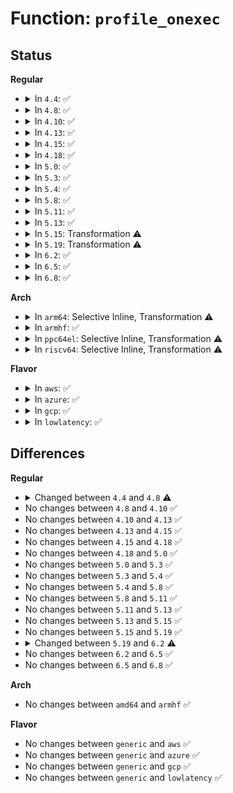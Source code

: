 # Function: <code>profile_onexec</code>

## Status
<b>Regular</b>
<ul>
<li>
<details>
<summary>In <code>4.4</code>: ✅</summary>

```c
int profile_onexec(struct aa_profile *profile, struct aa_label *onexec, bool stack, const char *xname, struct path_cond *cond, bool *secure_exec);
```

**Collision:** Unique Static

**Inline:** No

**Transformation:** False

**Instances:**

```
In security/apparmor/domain.c (ffffffff8137a3d0)
Location: security/apparmor/domain.c:567
Inline: False
Direct callers:
  - security/apparmor/domain.c:handle_onexec
  - security/apparmor/domain.c:handle_onexec
```
**Symbols:**

```
ffffffff8137a3d0-ffffffff8137a586: profile_onexec (STB_LOCAL)
```
</details>
</li>
<li>
<details>
<summary>In <code>4.8</code>: ✅</summary>

```c
int profile_onexec(struct aa_profile *profile, struct aa_label *onexec, bool stack, const struct linux_binprm *bprm, char *buffer, struct path_cond *cond, bool *secure_exec);
```

**Collision:** Unique Static

**Inline:** No

**Transformation:** False

**Instances:**

```
In security/apparmor/domain.c (ffffffff813b30c0)
Location: security/apparmor/domain.c:581
Inline: False
Direct callers:
  - security/apparmor/domain.c:handle_onexec
  - security/apparmor/domain.c:handle_onexec
```
**Symbols:**

```
ffffffff813b30c0-ffffffff813b343c: profile_onexec (STB_LOCAL)
```
</details>
</li>
<li>
<details>
<summary>In <code>4.10</code>: ✅</summary>

```c
int profile_onexec(struct aa_profile *profile, struct aa_label *onexec, bool stack, const struct linux_binprm *bprm, char *buffer, struct path_cond *cond, bool *secure_exec);
```

**Collision:** Unique Static

**Inline:** No

**Transformation:** False

**Instances:**

```
In security/apparmor/domain.c (ffffffff813ca280)
Location: security/apparmor/domain.c:600
Inline: False
Direct callers:
  - security/apparmor/domain.c:handle_onexec
  - security/apparmor/domain.c:handle_onexec
```
**Symbols:**

```
ffffffff813ca280-ffffffff813ca645: profile_onexec (STB_LOCAL)
```
</details>
</li>
<li>
<details>
<summary>In <code>4.13</code>: ✅</summary>

```c
int profile_onexec(struct aa_profile *profile, struct aa_label *onexec, bool stack, const struct linux_binprm *bprm, char *buffer, struct path_cond *cond, bool *secure_exec);
```

**Collision:** Unique Static

**Inline:** No

**Transformation:** False

**Instances:**

```
In security/apparmor/domain.c (ffffffff813dfaf0)
Location: security/apparmor/domain.c:600
Inline: False
Direct callers:
  - security/apparmor/domain.c:handle_onexec
  - security/apparmor/domain.c:handle_onexec
```
**Symbols:**

```
ffffffff813dfaf0-ffffffff813dfdbb: profile_onexec (STB_LOCAL)
```
</details>
</li>
<li>
<details>
<summary>In <code>4.15</code>: ✅</summary>

```c
int profile_onexec(struct aa_profile *profile, struct aa_label *onexec, bool stack, const struct linux_binprm *bprm, char *buffer, struct path_cond *cond, bool *secure_exec);
```

**Collision:** Unique Static

**Inline:** No

**Transformation:** False

**Instances:**

```
In security/apparmor/domain.c (ffffffff81406370)
Location: security/apparmor/domain.c:633
Inline: False
Direct callers:
  - security/apparmor/domain.c:handle_onexec
  - security/apparmor/domain.c:handle_onexec
```
**Symbols:**

```
ffffffff81406370-ffffffff8140663b: profile_onexec (STB_LOCAL)
```
</details>
</li>
<li>
<details>
<summary>In <code>4.18</code>: ✅</summary>

```c
int profile_onexec(struct aa_profile *profile, struct aa_label *onexec, bool stack, const struct linux_binprm *bprm, char *buffer, struct path_cond *cond, bool *secure_exec);
```

**Collision:** Unique Static

**Inline:** No

**Transformation:** False

**Instances:**

```
In security/apparmor/domain.c (ffffffff81437b40)
Location: security/apparmor/domain.c:743
Inline: False
Direct callers:
  - security/apparmor/domain.c:handle_onexec
  - security/apparmor/domain.c:handle_onexec
```
**Symbols:**

```
ffffffff81437b40-ffffffff81437de4: profile_onexec (STB_LOCAL)
```
</details>
</li>
<li>
<details>
<summary>In <code>5.0</code>: ✅</summary>

```c
int profile_onexec(struct aa_profile *profile, struct aa_label *onexec, bool stack, const struct linux_binprm *bprm, char *buffer, struct path_cond *cond, bool *secure_exec);
```

**Collision:** Unique Static

**Inline:** No

**Transformation:** False

**Instances:**

```
In security/apparmor/domain.c (ffffffff81454700)
Location: security/apparmor/domain.c:743
Inline: False
Direct callers:
  - security/apparmor/domain.c:handle_onexec
  - security/apparmor/domain.c:handle_onexec
```
**Symbols:**

```
ffffffff81454700-ffffffff814549a4: profile_onexec (STB_LOCAL)
```
</details>
</li>
<li>
<details>
<summary>In <code>5.3</code>: ✅</summary>

```c
int profile_onexec(struct aa_profile *profile, struct aa_label *onexec, bool stack, const struct linux_binprm *bprm, char *buffer, struct path_cond *cond, bool *secure_exec);
```

**Collision:** Unique Static

**Inline:** No

**Transformation:** False

**Instances:**

```
In security/apparmor/domain.c (ffffffff814820c0)
Location: security/apparmor/domain.c:739
Inline: False
Direct callers:
  - security/apparmor/domain.c:handle_onexec
  - security/apparmor/domain.c:handle_onexec
```
**Symbols:**

```
ffffffff814820c0-ffffffff81482341: profile_onexec (STB_LOCAL)
```
</details>
</li>
<li>
<details>
<summary>In <code>5.4</code>: ✅</summary>

```c
int profile_onexec(struct aa_profile *profile, struct aa_label *onexec, bool stack, const struct linux_binprm *bprm, char *buffer, struct path_cond *cond, bool *secure_exec);
```

**Collision:** Unique Static

**Inline:** No

**Transformation:** False

**Instances:**

```
In security/apparmor/domain.c (ffffffff8149bdf0)
Location: security/apparmor/domain.c:743
Inline: False
Direct callers:
  - security/apparmor/domain.c:handle_onexec
  - security/apparmor/domain.c:handle_onexec
```
**Symbols:**

```
ffffffff8149bdf0-ffffffff8149c071: profile_onexec (STB_LOCAL)
```
</details>
</li>
<li>
<details>
<summary>In <code>5.8</code>: ✅</summary>

```c
int profile_onexec(struct aa_profile *profile, struct aa_label *onexec, bool stack, const struct linux_binprm *bprm, char *buffer, struct path_cond *cond, bool *secure_exec);
```

**Collision:** Unique Static

**Inline:** No

**Transformation:** False

**Instances:**

```
In security/apparmor/domain.c (ffffffff814f4850)
Location: security/apparmor/domain.c:720
Inline: False
Direct callers:
  - security/apparmor/domain.c:handle_onexec
  - security/apparmor/domain.c:handle_onexec
```
**Symbols:**

```
ffffffff814f4850-ffffffff814f4ad1: profile_onexec (STB_LOCAL)
```
</details>
</li>
<li>
<details>
<summary>In <code>5.11</code>: ✅</summary>

```c
int profile_onexec(struct aa_profile *profile, struct aa_label *onexec, bool stack, const struct linux_binprm *bprm, char *buffer, struct path_cond *cond, bool *secure_exec);
```

**Collision:** Unique Static

**Inline:** No

**Transformation:** False

**Instances:**

```
In security/apparmor/domain.c (ffffffff81511990)
Location: security/apparmor/domain.c:720
Inline: False
Direct callers:
  - security/apparmor/domain.c:handle_onexec
  - security/apparmor/domain.c:handle_onexec
```
**Symbols:**

```
ffffffff81511990-ffffffff81511c11: profile_onexec (STB_LOCAL)
```
</details>
</li>
<li>
<details>
<summary>In <code>5.13</code>: ✅</summary>

```c
int profile_onexec(struct aa_profile *profile, struct aa_label *onexec, bool stack, const struct linux_binprm *bprm, char *buffer, struct path_cond *cond, bool *secure_exec);
```

**Collision:** Unique Static

**Inline:** No

**Transformation:** False

**Instances:**

```
In security/apparmor/domain.c (ffffffff815182f0)
Location: security/apparmor/domain.c:722
Inline: False
Direct callers:
  - security/apparmor/domain.c:handle_onexec
  - security/apparmor/domain.c:handle_onexec
```
**Symbols:**

```
ffffffff815182f0-ffffffff8151856f: profile_onexec (STB_LOCAL)
```
</details>
</li>
<li>
<details>
<summary>In <code>5.15</code>: Transformation ⚠️</summary>

```c
int profile_onexec(struct aa_profile *profile, struct aa_label *onexec, bool stack, const struct linux_binprm *bprm, char *buffer, struct path_cond *cond, bool *secure_exec);
```

**Collision:** Unique Static

**Inline:** No

**Transformation:** True

**Instances:**

```
In security/apparmor/domain.c (0)
Location: security/apparmor/domain.c:722
Inline: False
Direct callers:
  - security/apparmor/domain.c:handle_onexec
  - security/apparmor/domain.c:handle_onexec
```
**Symbols:**

```
ffffffff815762f0-ffffffff8157657f: profile_onexec (STB_LOCAL)
ffffffff81cd6322-ffffffff81cd634b: profile_onexec.cold (STB_LOCAL)
```
</details>
</li>
<li>
<details>
<summary>In <code>5.19</code>: Transformation ⚠️</summary>

```c
int profile_onexec(struct aa_profile *profile, struct aa_label *onexec, bool stack, const struct linux_binprm *bprm, char *buffer, struct path_cond *cond, bool *secure_exec);
```

**Collision:** Unique Static

**Inline:** No

**Transformation:** True

**Instances:**

```
In security/apparmor/domain.c (0)
Location: security/apparmor/domain.c:723
Inline: False
Direct callers:
  - security/apparmor/domain.c:handle_onexec
  - security/apparmor/domain.c:handle_onexec
```
**Symbols:**

```
ffffffff81614390-ffffffff81614699: profile_onexec (STB_LOCAL)
ffffffff81e89141-ffffffff81e89179: profile_onexec.cold (STB_LOCAL)
```
</details>
</li>
<li>
<details>
<summary>In <code>6.2</code>: ✅</summary>

```c
int profile_onexec(const struct cred *subj_cred, struct aa_profile *profile, struct aa_label *onexec, bool stack, const struct linux_binprm *bprm, char *buffer, struct path_cond *cond, bool *secure_exec);
```

**Collision:** Unique Static

**Inline:** No

**Transformation:** False

**Instances:**

```
In security/apparmor/domain.c (ffffffff816c70b0)
Location: security/apparmor/domain.c:730
Inline: False
```
**Symbols:**

```
ffffffff816c70b0-ffffffff816c73ad: profile_onexec (STB_LOCAL)
```
</details>
</li>
<li>
<details>
<summary>In <code>6.5</code>: ✅</summary>

```c
int profile_onexec(const struct cred *subj_cred, struct aa_profile *profile, struct aa_label *onexec, bool stack, const struct linux_binprm *bprm, char *buffer, struct path_cond *cond, bool *secure_exec);
```

**Collision:** Unique Static

**Inline:** No

**Transformation:** False

**Instances:**

```
In security/apparmor/domain.c (ffffffff81700490)
Location: security/apparmor/domain.c:730
Inline: False
Direct callers:
  - security/apparmor/domain.c:handle_onexec
  - security/apparmor/domain.c:handle_onexec
```
**Symbols:**

```
ffffffff81700490-ffffffff81700773: profile_onexec (STB_LOCAL)
```
</details>
</li>
<li>
<details>
<summary>In <code>6.8</code>: ✅</summary>

```c
int profile_onexec(const struct cred *subj_cred, struct aa_profile *profile, struct aa_label *onexec, bool stack, const struct linux_binprm *bprm, char *buffer, struct path_cond *cond, bool *secure_exec);
```

**Collision:** Unique Static

**Inline:** No

**Transformation:** False

**Instances:**

```
In security/apparmor/domain.c (ffffffff8173daa0)
Location: security/apparmor/domain.c:737
Inline: False
Direct callers:
  - security/apparmor/domain.c:handle_onexec
  - security/apparmor/domain.c:handle_onexec
```
**Symbols:**

```
ffffffff8173daa0-ffffffff8173dd9e: profile_onexec (STB_LOCAL)
```
</details>
</li>
</ul>
<b>Arch</b>
<ul>
<li>
<details>
<summary>In <code>arm64</code>: Selective Inline, Transformation ⚠️</summary>

**Collision:** Unique Static

**Inline:** Selective

**Transformation:** True

**Instances:**

```
In security/apparmor/domain.c (ffff800010592560)
Location: security/apparmor/domain.c:743
Inline: True
Direct callers:
  - security/apparmor/domain.c:handle_onexec
  - security/apparmor/domain.c:handle_onexec
```
**Symbols:**

```
ffff800010592560-ffff800010592804: profile_onexec.isra.0 (STB_LOCAL)
```
</details>
</li>
<li>
<details>
<summary>In <code>armhf</code>: ✅</summary>

```c
int profile_onexec(struct aa_profile *profile, struct aa_label *onexec, bool stack, const struct linux_binprm *bprm, char *buffer, struct path_cond *cond, bool *secure_exec);
```

**Collision:** Unique Static

**Inline:** No

**Transformation:** False

**Instances:**

```
In security/apparmor/domain.c (c0743164)
Location: security/apparmor/domain.c:743
Inline: False
Direct callers:
  - security/apparmor/domain.c:handle_onexec
  - security/apparmor/domain.c:handle_onexec
```
**Symbols:**

```
c0743164-c0743440: profile_onexec (STB_LOCAL)
```
</details>
</li>
<li>
<details>
<summary>In <code>ppc64el</code>: Selective Inline, Transformation ⚠️</summary>

**Collision:** Unique Static

**Inline:** Selective

**Transformation:** True

**Instances:**

```
In security/apparmor/domain.c (c0000000007064a0)
Location: security/apparmor/domain.c:743
Inline: True
Direct callers:
  - security/apparmor/domain.c:handle_onexec
  - security/apparmor/domain.c:handle_onexec
```
**Symbols:**

```
c0000000007064a0-c000000000706800: profile_onexec.isra.0 (STB_LOCAL)
```
</details>
</li>
<li>
<details>
<summary>In <code>riscv64</code>: Selective Inline, Transformation ⚠️</summary>

**Collision:** Unique Static

**Inline:** Selective

**Transformation:** True

**Instances:**

```
In security/apparmor/domain.c (ffffffe0003dfb7e)
Location: security/apparmor/domain.c:743
Inline: True
Direct callers:
  - security/apparmor/domain.c:handle_onexec
  - security/apparmor/domain.c:handle_onexec
```
**Symbols:**

```
ffffffe0003dfb7e-ffffffe0003dfde2: profile_onexec.isra.0 (STB_LOCAL)
```
</details>
</li>
</ul>
<b>Flavor</b>
<ul>
<li>
<details>
<summary>In <code>aws</code>: ✅</summary>

```c
int profile_onexec(struct aa_profile *profile, struct aa_label *onexec, bool stack, const struct linux_binprm *bprm, char *buffer, struct path_cond *cond, bool *secure_exec);
```

**Collision:** Unique Static

**Inline:** No

**Transformation:** False

**Instances:**

```
In security/apparmor/domain.c (ffffffff814943d0)
Location: security/apparmor/domain.c:743
Inline: False
Direct callers:
  - security/apparmor/domain.c:handle_onexec
  - security/apparmor/domain.c:handle_onexec
```
**Symbols:**

```
ffffffff814943d0-ffffffff81494651: profile_onexec (STB_LOCAL)
```
</details>
</li>
<li>
<details>
<summary>In <code>azure</code>: ✅</summary>

```c
int profile_onexec(struct aa_profile *profile, struct aa_label *onexec, bool stack, const struct linux_binprm *bprm, char *buffer, struct path_cond *cond, bool *secure_exec);
```

**Collision:** Unique Static

**Inline:** No

**Transformation:** False

**Instances:**

```
In security/apparmor/domain.c (ffffffff81484df0)
Location: security/apparmor/domain.c:743
Inline: False
Direct callers:
  - security/apparmor/domain.c:handle_onexec
  - security/apparmor/domain.c:handle_onexec
```
**Symbols:**

```
ffffffff81484df0-ffffffff81485071: profile_onexec (STB_LOCAL)
```
</details>
</li>
<li>
<details>
<summary>In <code>gcp</code>: ✅</summary>

```c
int profile_onexec(struct aa_profile *profile, struct aa_label *onexec, bool stack, const struct linux_binprm *bprm, char *buffer, struct path_cond *cond, bool *secure_exec);
```

**Collision:** Unique Static

**Inline:** No

**Transformation:** False

**Instances:**

```
In security/apparmor/domain.c (ffffffff81490470)
Location: security/apparmor/domain.c:743
Inline: False
Direct callers:
  - security/apparmor/domain.c:handle_onexec
  - security/apparmor/domain.c:handle_onexec
```
**Symbols:**

```
ffffffff81490470-ffffffff814906f1: profile_onexec (STB_LOCAL)
```
</details>
</li>
<li>
<details>
<summary>In <code>lowlatency</code>: ✅</summary>

```c
int profile_onexec(struct aa_profile *profile, struct aa_label *onexec, bool stack, const struct linux_binprm *bprm, char *buffer, struct path_cond *cond, bool *secure_exec);
```

**Collision:** Unique Static

**Inline:** No

**Transformation:** False

**Instances:**

```
In security/apparmor/domain.c (ffffffff814a8380)
Location: security/apparmor/domain.c:743
Inline: False
Direct callers:
  - security/apparmor/domain.c:handle_onexec
  - security/apparmor/domain.c:handle_onexec
```
**Symbols:**

```
ffffffff814a8380-ffffffff814a8601: profile_onexec (STB_LOCAL)
```
</details>
</li>
</ul>

## Differences
<b>Regular</b>
<ul>
<li>
<details>
<summary>Changed between <code>4.4</code> and <code>4.8</code> ⚠️</summary>
<ul>
<li>
<b>Param added. </b>
<code>const struct linux_binprm *bprm</code>
</li>
<li>
<b>Param added. </b>
<code>char *buffer</code>
</li>
<li>
<b>Param removed. </b>
<code>const char *xname</code>
</li>
<li>
<b>Param reordered. </b>
<code>profile, onexec, stack, xname, cond, secure_exec</code> ➡️ <code>profile, onexec, stack, bprm, buffer, cond, secure_exec</code>
</li>
</ul>
</details>
</li>
<li>
No changes between <code>4.8</code> and <code>4.10</code> ✅
</li>
<li>
No changes between <code>4.10</code> and <code>4.13</code> ✅
</li>
<li>
No changes between <code>4.13</code> and <code>4.15</code> ✅
</li>
<li>
No changes between <code>4.15</code> and <code>4.18</code> ✅
</li>
<li>
No changes between <code>4.18</code> and <code>5.0</code> ✅
</li>
<li>
No changes between <code>5.0</code> and <code>5.3</code> ✅
</li>
<li>
No changes between <code>5.3</code> and <code>5.4</code> ✅
</li>
<li>
No changes between <code>5.4</code> and <code>5.8</code> ✅
</li>
<li>
No changes between <code>5.8</code> and <code>5.11</code> ✅
</li>
<li>
No changes between <code>5.11</code> and <code>5.13</code> ✅
</li>
<li>
No changes between <code>5.13</code> and <code>5.15</code> ✅
</li>
<li>
No changes between <code>5.15</code> and <code>5.19</code> ✅
</li>
<li>
<details>
<summary>Changed between <code>5.19</code> and <code>6.2</code> ⚠️</summary>
<ul>
<li>
<b>Param added. </b>
<code>const struct cred *subj_cred</code>
</li>
<li>
<b>Param reordered. </b>
<code>profile, onexec, stack, bprm, buffer, cond, secure_exec</code> ➡️ <code>subj_cred, profile, onexec, stack, bprm, buffer, cond, secure_exec</code>
</li>
</ul>
</details>
</li>
<li>
No changes between <code>6.2</code> and <code>6.5</code> ✅
</li>
<li>
No changes between <code>6.5</code> and <code>6.8</code> ✅
</li>
</ul>
<b>Arch</b>
<ul>
<li>
No changes between <code>amd64</code> and <code>armhf</code> ✅
</li>
</ul>
<b>Flavor</b>
<ul>
<li>
No changes between <code>generic</code> and <code>aws</code> ✅
</li>
<li>
No changes between <code>generic</code> and <code>azure</code> ✅
</li>
<li>
No changes between <code>generic</code> and <code>gcp</code> ✅
</li>
<li>
No changes between <code>generic</code> and <code>lowlatency</code> ✅
</li>
</ul>
